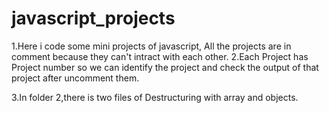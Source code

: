 # javascript_projects

1.Here i code some mini projects of javascript, All the projects are in comment because they can't intract with each other.
2.Each Project has Project number so we can identify the project and check the output of that project after uncomment them.

3.In folder 2,there is two files of Destructuring with array and objects. 
